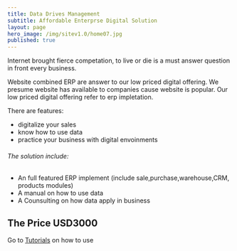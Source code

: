 ```yaml
---
title: Data Drives Management
subtitle: Affordable Enterprse Digital Solution
layout: page
hero_image: /img/sitev1.0/home07.jpg
published: true
---
```

<!-- callouts: home_callouts -->

Internet brought fierce competation, to live or die is a must answer question in front every business.

Website combined ERP are answer to our low priced digital offering. We presume website has available to companies cause website is popular. Our low priced digital offering refer to erp impletation.

There are features:

- digitalize your sales
- know how to use data
- practice your business with digital envoinments

###### The solution include:

- An full featured ERP implement (include sale,purchase,warehouse,CRM, products modules)
- A manual on how to use data
- A Counsulting on how data apply in business 

## The Price USD3000

Go to [Tutorials](/tutorials/en/tutorials/) on how to use
